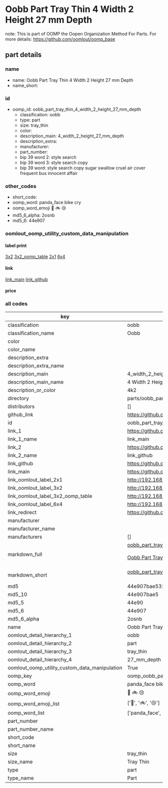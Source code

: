 # Oobb Part Tray Thin 4 Width 2 Height 27 mm Depth  

note: This is part of OOMP the Oopen Organization Method For Parts. For more details: https://github.com/oomlout/oomp_base

##  part details
  







### name
* name: Oobb Part Tray Thin 4 Width 2 Height 27 mm Depth
* name_short: 
### id
* oomp_id: oobb_part_tray_thin_4_width_2_height_27_mm_depth
  * classification: oobb
  * type: part
  * size: tray_thin
  * color: 
  * description_main: 4_width_2_height_27_mm_depth
  * description_extra: 
  * manufacturer: 
  * part_number: 
  * bip 39 word 2: style search
  * bip 39 word 3: style search copy
  * bip 39 word: style search copy sugar swallow cruel air cover frequent bus innocent affair

### other_codes
* short_code: 
* oomp_word: panda_face bike cry
* oomp_word_emoji :panda_face: :bike: :cry:
* md5_6_alpha: 2osnb
* md5_6: 44e907






### oomlout_oomp_utility_custom_data_manipulation
#### label print
[3x2](http://192.168.1.245:1112/?label=oomp%202osnb)
[3x2_oomp_table](http://192.168.1.108:1112/?label=oomp%202osnb)
[2x1](http://192.168.1.242:1112/?label=oomp%202osnb)
[6x4](http://192.168.1.55:1112/?label=oomp%202osnb)    

#### link

[link_main](https://github.com/oomlout/oomlout_oomp_version_1_messy/tree/main/parts/oobb_part_tray_thin_4_width_2_height_27_mm_depth) [link_github](https://github.com/oomlout/oomlout_oomp_version_1_messy/tree/main/parts/oobb_part_tray_thin_4_width_2_height_27_mm_depth)                             

#### price







### all codes 
| key | value |  
| --- | --- |  
| classification | oobb |  
| classification_name | Oobb |  
| color |  |  
| color_name |  |  
| description_extra |  |  
| description_extra_name |  |  
| description_main | 4_width_2_height_27_mm_depth |  
| description_main_name | 4 Width 2 Height 27 mm Depth |  
| description_or_color | 4k2 |  
| directory | parts/oobb_part_tray_thin_4_width_2_height_27_mm_depth |  
| distributors | [] |  
| github_link | https://github.com/oomlout/oomlout_oomp_part_src/tree/main/parts/oobb_part_tray_thin_4_width_2_height_27_mm_depth |  
| id | oobb_part_tray_thin_4_width_2_height_27_mm_depth |  
| link_1 | https://github.com/oomlout/oomlout_oomp_version_1_messy/tree/main/parts/oobb_part_tray_thin_4_width_2_height_27_mm_depth |  
| link_1_name | link_main |  
| link_2 | https://github.com/oomlout/oomlout_oomp_version_1_messy/tree/main/parts/oobb_part_tray_thin_4_width_2_height_27_mm_depth |  
| link_2_name | link_github |  
| link_github | https://github.com/oomlout/oomlout_oomp_version_1_messy/tree/main/parts/oobb_part_tray_thin_4_width_2_height_27_mm_depth |  
| link_main | https://github.com/oomlout/oomlout_oomp_version_1_messy/tree/main/parts/oobb_part_tray_thin_4_width_2_height_27_mm_depth |  
| link_oomlout_label_2x1 | http://192.168.1.242:1112/?label=oomp%202osnb |  
| link_oomlout_label_3x2 | http://192.168.1.245:1112/?label=oomp%202osnb |  
| link_oomlout_label_3x2_oomp_table | http://192.168.1.108:1112/?label=oomp%202osnb |  
| link_oomlout_label_6x4 | http://192.168.1.55:1112/?label=oomp%202osnb |  
| link_redirect | https://github.com/oomlout/oomlout_oomp_version_1_messy/tree/main/parts/oobb_part_tray_thin_4_width_2_height_27_mm_depth |  
| manufacturer |  |  
| manufacturer_name |  |  
| manufacturers | [] |  
| markdown_full | [oobb_part_tray_thin_4_width_2_height_27_mm_depth](none)<br>[](none)<br>[Oobb Part Tray Thin 4 Width 2 Height 27 Mm Depth](none)<br><br> |  
| markdown_short | [oobb_part_tray_thin_4_width_2_height_27_mm_depth](none)<br><br> |  
| md5 | 44e907bae53180acd26d8d8c603086be |  
| md5_10 | 44e907bae5 |  
| md5_5 | 44e90 |  
| md5_6 | 44e907 |  
| md5_6_alpha | 2osnb |  
| name | Oobb Part Tray Thin 4 Width 2 Height 27 mm Depth |  
| oomlout_detail_hierarchy_1 | oobb |  
| oomlout_detail_hierarchy_2 | part |  
| oomlout_detail_hierarchy_3 | tray_thin |  
| oomlout_detail_hierarchy_4 | 27_mm_depth |  
| oomlout_oomp_utility_custom_data_manipulation | True |  
| oomp_key | oomp_oobb_part_tray_thin_4_width_2_height_27_mm_depth |  
| oomp_word | panda_face bike cry |  
| oomp_word_emoji | :panda_face: :bike: :cry: |  
| oomp_word_emoji_list | [':panda_face:', ':bike:', ':cry:'] |  
| oomp_word_list | ['panda_face', 'bike', 'cry'] |  
| part_number |  |  
| part_number_name |  |  
| short_code |  |  
| short_name |  |  
| size | tray_thin |  
| size_name | Tray Thin |  
| type | part |  
| type_name | Part |  
